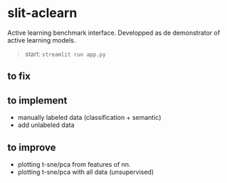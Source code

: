 # slit-aclearn

Active learning benchmark interface. Developped as de demonstrator of active learning models.

> start: `streamlit run app.py` 

## to fix

## to implement

- manually labeled data (classification + semantic)
- add unlabeled data

## to improve

- plotting t-sne/pca from features of nn.
- plotting t-sne/pca with all data (unsupervised)